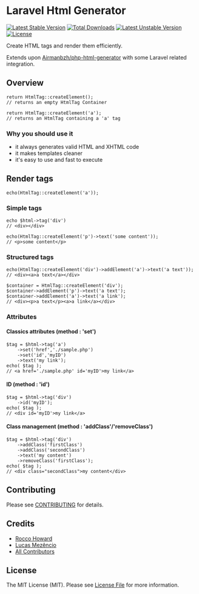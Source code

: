 # Laravel Html Generator

[![Latest Stable Version](https://poser.pugx.org/hnhdigital-os/laravel-html-generator/v/stable.svg)](https://packagist.org/packages/hnhdigital-os/laravel-html-generator) [![Total Downloads](https://poser.pugx.org/hnhdigital-os/laravel-html-generator/downloads.svg)](https://packagist.org/packages/hnhdigital-os/laravel-html-generator) [![Latest Unstable Version](https://poser.pugx.org/hnhdigital-os/laravel-html-generator/v/unstable.svg)](https://packagist.org/packages/hnhdigital-os/laravel-html-generator) [![License](https://poser.pugx.org/hnhdigital-os/laravel-html-generator/license.svg)](https://packagist.org/packages/hnhdigital-os/laravel-html-generator)

Create HTML tags and render them efficiently.

Extends upon [Airmanbzh/php-html-generator](https://github.com/Airmanbzh/php-html-generator) with some Laravel related integration.

## Overview

    return HtmlTag::createElement();
    // returns an empty HtmlTag Container

    return HtmlTag::createElement('a');
    // returns an HtmlTag containing a 'a' tag

### Why you should use it

 - it always generates valid HTML and XHTML code
 - it makes templates cleaner
 - it's easy to use and fast to execute

## Render tags

    echo(HtmlTag::createElement('a'));

### Simple tags

    echo $html->tag('div')
    // <div></div>

    echo(HtmlTag::createElement('p')->text('some content'));
    // <p>some content</p>

### Structured tags

    echo(HtmlTag::createElement('div')->addElement('a')->text('a text'));
    // <div><a>a text</a></div>

    $container = HtmlTag::createElement('div');
    $container->addElement('p')->text('a text');
    $container->addElement('a')->text('a link');
    // <div><p>a text</p><a>a link</a></div>
    
### Attributes

#### Classics attributes (method : 'set')

    $tag = $html->tag('a')
        ->set('href','./sample.php')
        ->set('id','myID')
        ->text('my link');
    echo( $tag );
    // <a href='./sample.php' id='myID'>my link</a>
    
#### ID (method : 'id')

    $tag = $html->tag('div')
        ->id('myID');
    echo( $tag );
    // <div id='myID'>my link</a>

#### Class management (method : 'addClass'/'removeClass')

    $tag = $html->tag('div')
        ->addClass('firstClass')
        ->addClass('secondClass')
        ->text('my content')
        ->removeClass('firstClass');
    echo( $tag );
    // <div class="secondClass">my content</div>

    
## Contributing

Please see [CONTRIBUTING](https://github.com/hnhdigital-os/laravel-html-generator/blob/master/CONTRIBUTING.md) for details.

## Credits

* [Rocco Howard](https://github.com/therocis)
* [Lucas Mezêncio](https://github.com/lucasmezencio)
* [All Contributors](https://github.com/hnhdigital-os/laravel-html-generator/contributors)

## License

The MIT License (MIT). Please see [License File](https://github.com/hnhdigital-os/laravel-html-generator/blob/master/LICENSE) for more information.
